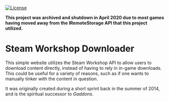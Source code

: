 [![License](https://img.shields.io/badge/license-AGPL%20v3-blue.svg)](https://github.com/fgblomqvist/steamworkshopdownloader/blob/master/LICENSE)

**This project was archived and shutdown in April 2020 due to most games having moved away from the IRemoteStorage API that this project utilized.**

# Steam Workshop Downloader

This simple website utilizes the Steam Workshop API to allow users to download
content directly, instead of having to rely in in-game downloads. This could be
useful for a variety of reasons, such as if one wants to manually tinker with
the content in question.

It was originally created during a short sprint back in the summer of 2014, and
is the spiritual successor to *Gaddons*.
